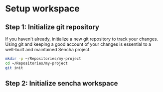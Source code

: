 # Setup workspace

## Step 1: Initialize git repository

If you haven't already, initialize a new git repository to track your changes. Using git and keeping a good account of your changes is essential to a well-built and maintained Sencha project.

```bash
mkdir -p ~/Repositories/my-project
cd ~/Repositories/my-project
git init
```

## Step 2: Initialize sencha workspace